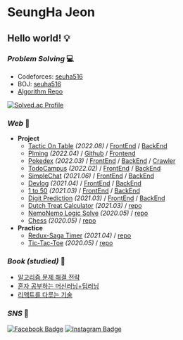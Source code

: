 # SeungHa Jeon
## **Hello world!** :bulb:  

### _Problem Solving_ 💻
* Codeforces: [seuha516](https://codeforces.com/profile/seuha516)  
* BOJ: [seuha516](https://icpc.me/seuha516)
* [Algorithm Repo](https://github.com/seuha516/algorithm)

[![Solved.ac Profile](http://mazassumnida.wtf/api/v2/generate_badge?boj=seuha516)](https://icpc.me/seuha516)

### _Web_ :memo:
* <b>Project</b>
  * [Tactic On Table](https://tactic-on-table.netlify.app/) *(2022.08)* / [FrontEnd](https://github.com/seuha516/tactic-on-table-react-frontend) / [BackEnd](https://github.com/seuha516/tactic-on-table-django-backend)
  * [Plming](https://plming.netlify.app/) *(2022.04)* / [Github](https://github.com/seuha516/Plming) / [Frontend](https://github.com/pgrm-study-website/Frontend)
  * [Pokedex](https://pokedex-seuha516.netlify.app/) *(2022.03)* / [FrontEnd](https://github.com/seuha516/pokedex-react-frontend) / [BackEnd](https://github.com/seuha516/pokedex-spring-backend) / [Crawler](https://github.com/seuha516/pokedex-python-crawler)
  * [TodoCampus](https://todocampus.netlify.app/) *(2022.02)* / [FrontEnd](https://github.com/seuha516/todo-campus-react-frontend) / [BackEnd](https://github.com/seuha516/todo-campus-django-backend)
  * [SimpleChat](https://simplechat-seuha516.netlify.app/) *(2021.06)* / [FrontEnd](https://github.com/seuha516/simplechat-react-frontend) / [BackEnd](https://github.com/seuha516/simplechat-express-backend)
  * [Devlog](https://devlog-seungha.netlify.app/) *(2021.04)* / [FrontEnd](https://github.com/seuha516/devlog-react-frontend) / [BackEnd](https://github.com/seuha516/devlog-express-backend)
  * [1 to 50](https://1to50-seuha516.netlify.app/) *(2021.03)* / [FrontEnd](https://github.com/seuha516/1to50-react-frontend) / [BackEnd](https://github.com/seuha516/1to50-koa-backend)
  * [Digit Prediction](https://digit-prediction-seuha516.netlify.app/) *(2021.03)* / [FrontEnd](https://github.com/seuha516/digit-prediction-react-frontend) / [BackEnd](https://github.com/seuha516/digit-prediction-flask-backend)
  * [Dutch Treat Calculator](https://seuha516.github.io/dutch-treat-js/DutchTreat.html) *(2021.03)* / [repo](https://github.com/seuha516/dutch-treat-js)
  * [NemoNemo Logic Solve](https://seuha516.github.io/nemo-nemo-logic-js/NemoNemoLogic.html) *(2020.05)* / [repo](https://github.com/seuha516/nemo-nemo-logic-js)
  * [Chess](https://swpp2022sample-seuha516.shop:4003/) *(2020.05)* / [repo](https://github.com/seuha516/chess-js)
* <b>Practice</b>
  * [Redux-Saga Timer](https://redux-saga-timer-seuha516.netlify.app/) *(2021.04)* / [repo](https://github.com/seuha516/redux-saga-timer-react)
  * [Tic-Tac-Toe](https://seuha516.github.io/practice-develop/TicTacToe/TicTacToe.html) *(2020.05)* / [repo](https://github.com/seuha516/practice-develop/tree/main/TicTacToe)

### _Book (studied)_ :scroll:
* [알고리즘 문제 해결 전략](https://github.com/seuha516/algorithm/tree/main/Algospot)
* [혼자 공부하는 머신러닝+딥러닝](https://github.com/seuha516/practice-machine-learning)
* [리액트를 다루는 기술](https://github.com/seuha516/practice-react)

### _SNS_ :rocket:
[![Facebook Badge](https://img.shields.io/badge/-Facebook-1877f2?style=flat-square&logo=facebook&logoColor=white&link=https://www.facebook.com/seuha516)](https://www.facebook.com/seuha516) 
[![Instagram Badge](https://img.shields.io/badge/-Instagram-dd2a7b?style=flat-square&logo=instagram&logoColor=white&link=https://www.instagram.com/jeon.seungha/)](https://www.instagram.com/jeon.seungha/)  
